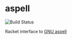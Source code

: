 aspell
======

![Build Status](https://github.com/shawnw/racket-aspell/actions/workflows/ci.yml/badge.svg)

Racket interface to [GNU aspell](http://aspell.net)

